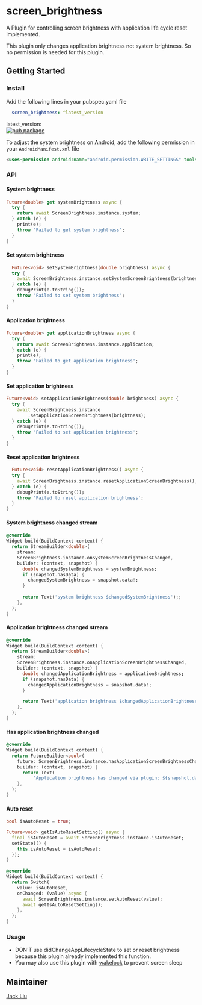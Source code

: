 # screen_brightness

A Plugin for controlling screen brightness with application life cycle reset implemented.

This plugin only changes application brightness not system brightness. So no permission is needed for this plugin.

## Getting Started
### Install
Add the following lines in your pubspec.yaml file

```yaml
  screen_brightness: ^latest_version
```

latest_version:\
[![pub package](https://img.shields.io/pub/v/screen_brightness.svg)](https://pub.dartlang.org/packages/screen_brightness)

To adjust the system brightness on Android, add the following permission in your `AndroidManifest.xml` file
```xml
<uses-permission android:name="android.permission.WRITE_SETTINGS" tools:ignore="ProtectedPermissions"/>
```

### API
#### System brightness
```dart
Future<double> get systemBrightness async {
  try {
    return await ScreenBrightness.instance.system;
  } catch (e) {
    print(e);
    throw 'Failed to get system brightness';
  }
}
```
#### Set system brightness
```dart
  Future<void> setSystemBrightness(double brightness) async {
  try {
    await ScreenBrightness.instance.setSystemScreenBrightness(brightness);
  } catch (e) {
    debugPrint(e.toString());
    throw 'Failed to set system brightness';
  }
}
```
#### Application brightness
```dart
Future<double> get applicationBrightness async {
  try {
    return await ScreenBrightness.instance.application;
  } catch (e) {
    print(e);
    throw 'Failed to get application brightness';
  }
}
```
#### Set application brightness
```dart
Future<void> setApplicationBrightness(double brightness) async {
  try {
    await ScreenBrightness.instance
        .setApplicationScreenBrightness(brightness);
  } catch (e) {
    debugPrint(e.toString());
    throw 'Failed to set application brightness';
  }
}
```
#### Reset application brightness
```dart
  Future<void> resetApplicationBrightness() async {
  try {
    await ScreenBrightness.instance.resetApplicationScreenBrightness();
  } catch (e) {
    debugPrint(e.toString());
    throw 'Failed to reset application brightness';
  }
}
```
#### System brightness changed stream
```dart
@override
Widget build(BuildContext context) {
  return StreamBuilder<double>(
    stream:
    ScreenBrightness.instance.onSystemScreenBrightnessChanged,
    builder: (context, snapshot) {
      double changedSystemBrightness = systemBrightness;
      if (snapshot.hasData) {
        changedSystemBrightness = snapshot.data!;
      }
      
      return Text('system brightness $changedSystemBrightness');;
    },
  );
}
```
#### Application brightness changed stream
```dart
@override
Widget build(BuildContext context) {
  return StreamBuilder<double>(
    stream:
    ScreenBrightness.instance.onApplicationScreenBrightnessChanged,
    builder: (context, snapshot) {
      double changedApplicationBrightness = applicationBrightness;
      if (snapshot.hasData) {
        changedApplicationBrightness = snapshot.data!;
      }

      return Text('application brightness $changedApplicationBrightness');;
    },
  );
}
```
#### Has application brightness changed
```dart
@override
Widget build(BuildContext context) {
  return FutureBuilder<bool>(
    future: ScreenBrightness.instance.hasApplicationScreenBrightnessChanged,
    builder: (context, snapshot) {
      return Text(
          'Application brightness has changed via plugin: ${snapshot.data}');
    },
  );
}
```

#### Auto reset
```dart
bool isAutoReset = true;

Future<void> getIsAutoResetSetting() async {
  final isAutoReset = await ScreenBrightness.instance.isAutoReset;
  setState(() {
    this.isAutoReset = isAutoReset;
  });
}

@override
Widget build(BuildContext context) {
  return Switch(
    value: isAutoReset,
    onChanged: (value) async {
      await ScreenBrightness.instance.setAutoReset(value);
      await getIsAutoResetSetting();
    },
  );
}
```

### Usage

* DON'T use didChangeAppLifecycleState to set or reset brightness because this plugin already implemented this function.
* You may also use this plugin with [wakelock](https://pub.dev/packages/wakelock) to prevent screen sleep

## Maintainer

[Jack Liu](https://github.com/aaassseee)